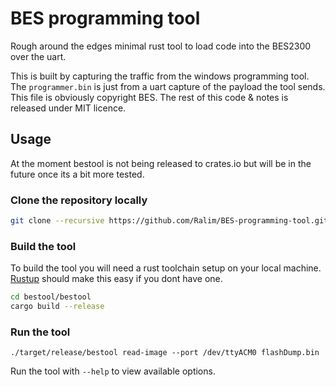 # BES programming tool

Rough around the edges minimal rust tool to load code into the BES2300 over the uart.

This is built by capturing the traffic from the windows programming tool.
The `programmer.bin` is just from a uart capture of the payload the tool sends.
This file is obviously copyright BES.
The rest of this code & notes is released under MIT licence.

## Usage

At the moment bestool is not being released to crates.io but will be in the future once its a bit more tested.

### Clone the repository locally

```bash
git clone --recursive https://github.com/Ralim/BES-programming-tool.git
```

### Build the tool

To build the tool you will need a rust toolchain setup on your local machine.
[Rustup](https://rustup.rs/) should make this easy if you dont have one.

```bash
cd bestool/bestool
cargo build --release
```

### Run the tool

```
./target/release/bestool read-image --port /dev/ttyACM0 flashDump.bin
```

Run the tool with `--help` to view available options.
